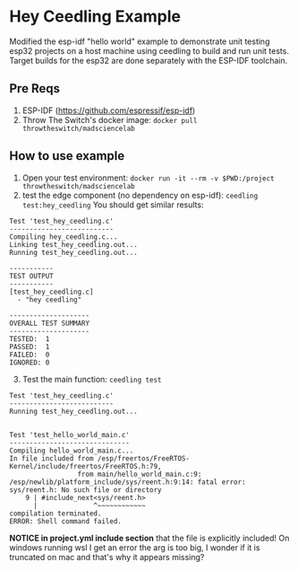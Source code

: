# Hey Ceedling Example

Modified the esp-idf "hello world" example to demonstrate unit testing esp32 projects on a host machine using ceedling to build and run unit tests. Target builds for the esp32 are done separately with the ESP-IDF toolchain.

## Pre Reqs
1. ESP-IDF (https://github.com/espressif/esp-idf)
2. Throw The Switch's docker image: `docker pull throwtheswitch/madsciencelab`

## How to use example

1. Open your test environment: `docker run -it --rm -v $PWD:/project throwtheswitch/madsciencelab`
2. test the edge component (no dependency on esp-idf): `ceedling test:hey_ceedling`
You should get similar results:
~~~
Test 'test_hey_ceedling.c'
--------------------------
Compiling hey_ceedling.c...
Linking test_hey_ceedling.out...
Running test_hey_ceedling.out...

-----------
TEST OUTPUT
-----------
[test_hey_ceedling.c]
  - "hey ceedling"

--------------------
OVERALL TEST SUMMARY
--------------------
TESTED:  1
PASSED:  1
FAILED:  0
IGNORED: 0
~~~

3. Test the main function: `ceedling test`
~~~
Test 'test_hey_ceedling.c'
--------------------------
Running test_hey_ceedling.out...


Test 'test_hello_world_main.c'
------------------------------
Compiling hello_world_main.c...
In file included from /esp/freertos/FreeRTOS-Kernel/include/freertos/FreeRTOS.h:79,
                 from main/hello_world_main.c:9:
/esp/newlib/platform_include/sys/reent.h:9:14: fatal error: sys/reent.h: No such file or directory
    9 | #include_next<sys/reent.h>
      |              ^~~~~~~~~~~~~
compilation terminated.
ERROR: Shell command failed.
~~~

**NOTICE in project.yml include section** that the file is explicitly included! On windows running wsl I get an error the arg is too big, I wonder if it is truncated on mac and that's why it appears missing?
```




